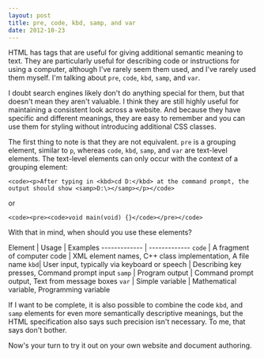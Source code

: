 ```yaml
---
layout: post
title: pre, code, kbd, samp, and var
date: 2012-10-23
---
```


HTML has tags that are useful for giving additional semantic meaning to text. They are particularly useful for describing code or instructions for using a computer, although I've rarely seem them used, and I've rarely used them myself. I'm talking about `pre`, `code`, `kbd`, `samp`, and `var`.

I doubt search engines likely don't do anything special for them, but that doesn't mean they aren't valuable. I think they are still highly useful for maintaining a consistent look across a website. And because they have specific and different meanings, they are easy to remember and you can use them for styling without introducing additional CSS classes.

The first thing to note is that they are not equivalent. `pre` is a grouping element, similar to `p`, whereas `code`, `kbd`, `samp`, and `var` are text-level elements. The text-level elements can only occur with the context of a grouping element:

```
<code><p>After typing in <kbd>cd D:</kbd> at the command prompt, the output should show <samp>D:\></samp></p></code>
```

or 

```
<code><pre><code>void main(void) {}</code></pre></code>
```

With that in mind, when should you use these elements?

Element  | Usage | Examples
------------- | -------------
`code`  | A fragment of computer code | XML element names, C++ class implementation, A file name
`kbd`| User input, typically via keyboard or speech | Describing key presses, Command prompt input
`samp` | Program output | Command prompt output, Text from message boxes
`var` | Simple variable | Mathematical variable, Programming variable

If I want to be complete, it is also possible to combine the code `kbd`, and `samp` elements for even more semantically descriptive meanings, but the HTML specification also says such precision isn't necessary. To me, that says don't bother.

Now's your turn to try it out on your own website and document authoring.